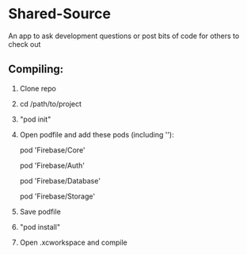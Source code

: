 # Shared-Source
An app to ask development questions or post bits of code for others to check out

## Compiling:
1. Clone repo
2. cd /path/to/project
3. "pod init"
4. Open podfile and add these pods (including ''):

    pod 'Firebase/Core'
    
    pod 'Firebase/Auth'
    
    pod 'Firebase/Database'
    
    pod 'Firebase/Storage'
    
5. Save podfile
6. "pod install"
7. Open .xcworkspace and compile
